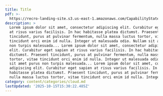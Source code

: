 ```yaml
---
title: Title
pdf: >-
  https://recro-landing-site.s3.us-east-1.amazonaws.com/CapabilityStatements/capability-pdf.pdf
description: >
  Lorem ipsum dolor sit amet, consectetur adipiscing elit. Curabitur eget sapien
  at risus varius facilisis. In hac habitasse platea dictumst. Praesent
  tincidunt, purus at pulvinar fermentum, nulla massa luctus tortor, vitae
  tincidunt orci enim id nulla. Integer ut malesuada odio. Nullam sit amet purus
  non turpis malesuada... Lorem ipsum dolor sit amet, consectetur adipiscing
  elit. Curabitur eget sapien at risus varius facilisis. In hac habitasse platea
  dictumst. Praesent tincidunt, purus at pulvinar fermentum, nulla massa luctus
  tortor, vitae tincidunt orci enim id nulla. Integer ut malesuada odio. Nullam
  sit amet purus non turpis malesuada... Lorem ipsum dolor sit amet, consectetur
  adipiscing elit. Curabitur eget sapien at risus varius facilisis. In hac
  habitasse platea dictumst. Praesent tincidunt, purus at pulvinar fermentum,
  nulla massa luctus tortor, vitae tincidunt orci enim id nulla. Integer 
category: content/categories/cloud.md
lastUpdated: '2025-10-15T15:30:22.485Z'
---
```



